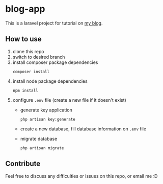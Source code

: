 # blog-app
This is a laravel project for tutorial on [my blog](https://www.blog.babangcreator.com/).

## How to use
1. clone this repo
2. switch to desired branch
3. install composer package dependencies
    ```
    composer install
    ```
4. install node package dependencies
    ```
    npm install
    ```
5. configure `.env` file (create a new file if it doesn't exist)
    * generate key application
    
        ```
        php artisan key:generate
        ```
    
    * create a new database, fill database information on `.env` file
    * migrate database
        
        ```
        php artisan migrate
        ```
        
## Contribute
Feel free to discuss any difficulties or issues on this repo, or email me :D
